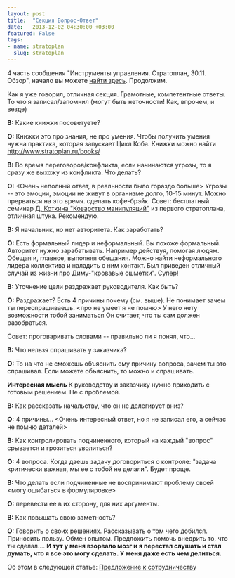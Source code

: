 ```yaml
---
layout: post
title:  "Секция Вопрос-Ответ"
date:   2013-12-02 04:30:00 +03:00
featured: False
tags: 
- name: stratoplan
  slug: stratoplan
---
```

4 часть сообщения "Инструменты управления. Стратоплан, 30.11. Обзор", начало вы можете [найти здесь](http://kavaleu.ru/blog/12-instrumenty-upravleniya-stratoplan-3011-obzor/). Продолжим.

Как я уже говорил, отличная секция. Грамотные, компетентные ответы.
То что я записал/запомнил (могут быть неточности! Как, впрочем, и везде)

**В:** Какие книжки посоветуете? 

**О:** Книжки это про знания, не про умения. Чтобы получить умения нужна практика, которая запускает Цикл Коба.
Книжки можно найти http://www.stratoplan.ru/books/

**В:** Во время переговоров/конфликта, если начинаются угрозы, то я сразу же выхожу из конфликта. Что делать?

**О:** <Очень неполный ответ, в реальности было гораздо больше>
Угрозы -- это эмоции, эмоции не живут в организме долго, 10-15 минут. Можно прерваться на это время. сделать кофе-брэйк.
Совет: бесплатный семинар [Д. Коткина "Коварство манипуляций"](http://www.stratoplan.ru/video/manipulation/) из первого стратоплана, отличная штука. Рекомендую.

**В:** Я начальник, но нет авторитета. Как заработать?

**О:** Есть формальный лидер и неформальный. Вы похоже формальный. Авторитет нужно зарабатывать.
Например действуя, помогая людям. Обещая и, главное, выполняя обещания.
Можно найти неформального лидера коллектива и наладить с ним контакт.
Был приведен отличный случай из жизни про Диму-"кровавые ошметки". Супер!

**В:** Уточнение цели раздражает руководителя. Как быть?

**О:** Раздражает? Есть 4 причины почему (см. выше). 
Не понимает зачем ты переспрашиваешь.
<про не умеет я не помню>
У него нету возможности тобой заниматься
Он считает, что ты сам должен разобраться.

Совет: проговаривать словами -- правильно ли я понял, что...

**В:** Что нельзя спрашивать у заказчика?

**О:** То на что не сможешь объяснить ему причину вопроса, зачем ты это спрашивал. Если можете объяснить, то можно и спрашивать.

**Интересная мысль** К руководству и заказчику нужно приходить с готовым решением. Не с проблемой.

**В:** Как рассказать начальству, что он не делегирует вниз?

**О:** 4 причины... <Очень интересный ответ, но я не записал его, а сейчас не помню деталей>

**В:** Как контролировать подчиненного, который на каждый "вопрос" срывается и грозиться уволиться?

**О:** 4 вопроса. Когда даешь задачу договориться о контроле: "задача критически важная, мы ее с тобой не делали". Будет проще.

**В:** Что делать если подчиненные не воспринимают проблему своей <могу ошибаться в формулировке>

**О:** перевести ее в их сторону, для них аргументы.

**В:** Как повышать свою заметность?

**О:** Говорить о своих решениях. Рассказывать о том чего добился. Приносить пользу. Обмен опытом.
Предложить  помочь внедрить то, что ты сделал....
**И тут у меня взорвало мозг и я перестал слушать и стал думать, что я все это могу сделать. У меня даже есть чем делиться.**

Об этом в следующей статье: [Предложение к сотрудничеству](http://kavaleu.ru/blog/19-predlozhenie-o-sotrudnichestve/)

